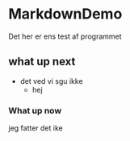 # MarkdownDemo

Det her er ens test af programmet 

## what up next
  * det ved vi sgu ikke
    * hej

### What up now 

jeg fatter det ike
